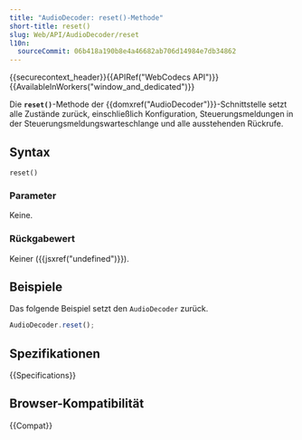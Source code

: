 ```yaml
---
title: "AudioDecoder: reset()-Methode"
short-title: reset()
slug: Web/API/AudioDecoder/reset
l10n:
  sourceCommit: 06b418a190b8e4a46682ab706d14984e7db34862
---
```


{{securecontext_header}}{{APIRef("WebCodecs API")}}{{AvailableInWorkers("window_and_dedicated")}}

Die **`reset()`**-Methode der {{domxref("AudioDecoder")}}-Schnittstelle setzt alle Zustände zurück, einschließlich Konfiguration, Steuerungsmeldungen in der Steuerungsmeldungswarteschlange und alle ausstehenden Rückrufe.

## Syntax

```js-nolint
reset()
```

### Parameter

Keine.

### Rückgabewert

Keiner ({{jsxref("undefined")}}).

## Beispiele

Das folgende Beispiel setzt den `AudioDecoder` zurück.

```js
AudioDecoder.reset();
```

## Spezifikationen

{{Specifications}}

## Browser-Kompatibilität

{{Compat}}
